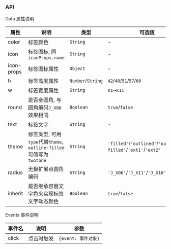 ### API

Data 属性说明

| 属性 | 说明 | 类型 | 可选值 | 默认值 |
| --- | --- | --- | --- | --- |
| color | 标签颜色 | `String` | - | `'red'` |
| icon | 标签图标, 同`iconProps.name` | `String` | - | `''` |
| icon-props | 标签图标属性 | `Object` | - | `{}` |
| h | 标签高度属性 | `Number`/`String` | `42`/`48`/`51`/`57`/`60` | `57` |
| w | 标签宽度属性 | `String` | `K1`~`K11` | `K4` |
| round | 是否全圆角, 与圆角编码`J_X06`效果相同 | `Boolean` | `true`/`false` | `true` |
| text | 标签文字 | `String` | - | `标签` |
| theme | 标签类型, 可用`type`代替`theme`, `outline-filled` 可简写为`twotone` | `String` | `'filled'`/`'outlined'`/`'outline-filled'`/`'ext1'`/`'ext2'` | `'outlined'` |
| radius | 无极扩展点圆角编码 | `String` | `'J_X06'`/`'J_X11'`/`'J_X16'`/`'J_X25'` | `'J_X06'` |
| inherit | 是否继承容器文字色来实现标签文字动态颜色 | `Boolean` | `true`/`false` | `false` |

Events 事件说明

| 事件名 | 说明 | 参数 |
| --- | --- | --- |
| click | 点击时触发 | `{event: 事件对象}` |
